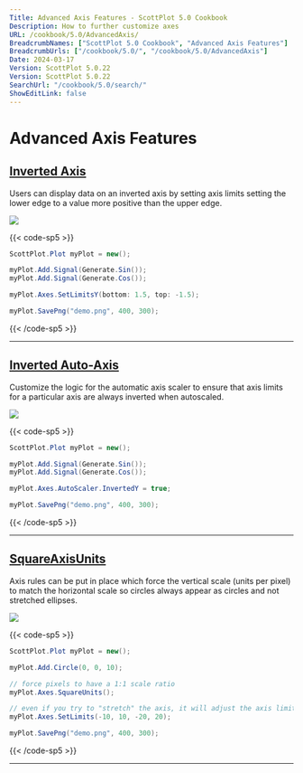 ```yaml
---
Title: Advanced Axis Features - ScottPlot 5.0 Cookbook
Description: How to further customize axes
URL: /cookbook/5.0/AdvancedAxis/
BreadcrumbNames: ["ScottPlot 5.0 Cookbook", "Advanced Axis Features"]
BreadcrumbUrls: ["/cookbook/5.0/", "/cookbook/5.0/AdvancedAxis"]
Date: 2024-03-17
Version: ScottPlot 5.0.22
Version: ScottPlot 5.0.22
SearchUrl: "/cookbook/5.0/search/"
ShowEditLink: false
---
```


# Advanced Axis Features


<h2><a href='/cookbook/5.0/AdvancedAxis/InvertedAxis'>Inverted Axis</a></h2>

Users can display data on an inverted axis by setting axis limits setting the lower edge to a value more positive than the upper edge.

[![](/cookbook/5.0/images/InvertedAxis.png?240316204900)](/cookbook/5.0/images/InvertedAxis.png?240316204900)

{{< code-sp5 >}}

```cs
ScottPlot.Plot myPlot = new();

myPlot.Add.Signal(Generate.Sin());
myPlot.Add.Signal(Generate.Cos());

myPlot.Axes.SetLimitsY(bottom: 1.5, top: -1.5);

myPlot.SavePng("demo.png", 400, 300);

```

{{< /code-sp5 >}}

<hr class='my-5 invisible'>


<h2><a href='/cookbook/5.0/AdvancedAxis/InvertedAutoAxis'>Inverted Auto-Axis</a></h2>

Customize the logic for the automatic axis scaler to ensure that axis limits for a particular axis are always inverted when autoscaled.

[![](/cookbook/5.0/images/InvertedAutoAxis.png?240316204900)](/cookbook/5.0/images/InvertedAutoAxis.png?240316204900)

{{< code-sp5 >}}

```cs
ScottPlot.Plot myPlot = new();

myPlot.Add.Signal(Generate.Sin());
myPlot.Add.Signal(Generate.Cos());

myPlot.Axes.AutoScaler.InvertedY = true;

myPlot.SavePng("demo.png", 400, 300);

```

{{< /code-sp5 >}}

<hr class='my-5 invisible'>


<h2><a href='/cookbook/5.0/AdvancedAxis/SquareAxisUnits'>SquareAxisUnits</a></h2>

Axis rules can be put in place which force the vertical scale (units per pixel) to match the horizontal scale so circles always appear as circles and not stretched ellipses.

[![](/cookbook/5.0/images/SquareAxisUnits.png?240316204900)](/cookbook/5.0/images/SquareAxisUnits.png?240316204900)

{{< code-sp5 >}}

```cs
ScottPlot.Plot myPlot = new();

myPlot.Add.Circle(0, 0, 10);

// force pixels to have a 1:1 scale ratio
myPlot.Axes.SquareUnits();

// even if you try to "stretch" the axis, it will adjust the axis limits automatically
myPlot.Axes.SetLimits(-10, 10, -20, 20);

myPlot.SavePng("demo.png", 400, 300);

```

{{< /code-sp5 >}}

<hr class='my-5 invisible'>

